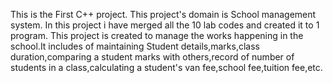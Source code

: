 This is the First C++ project. This project's domain is School management system. In this project i have merged all the 10 lab codes and created it to 1 program. This project is created to manage the works happening in the school.It includes of maintaining Student details,marks,class duration,comparing a student marks with others,record of number of students in a class,calculating a student's van fee,school fee,tuition fee,etc.
